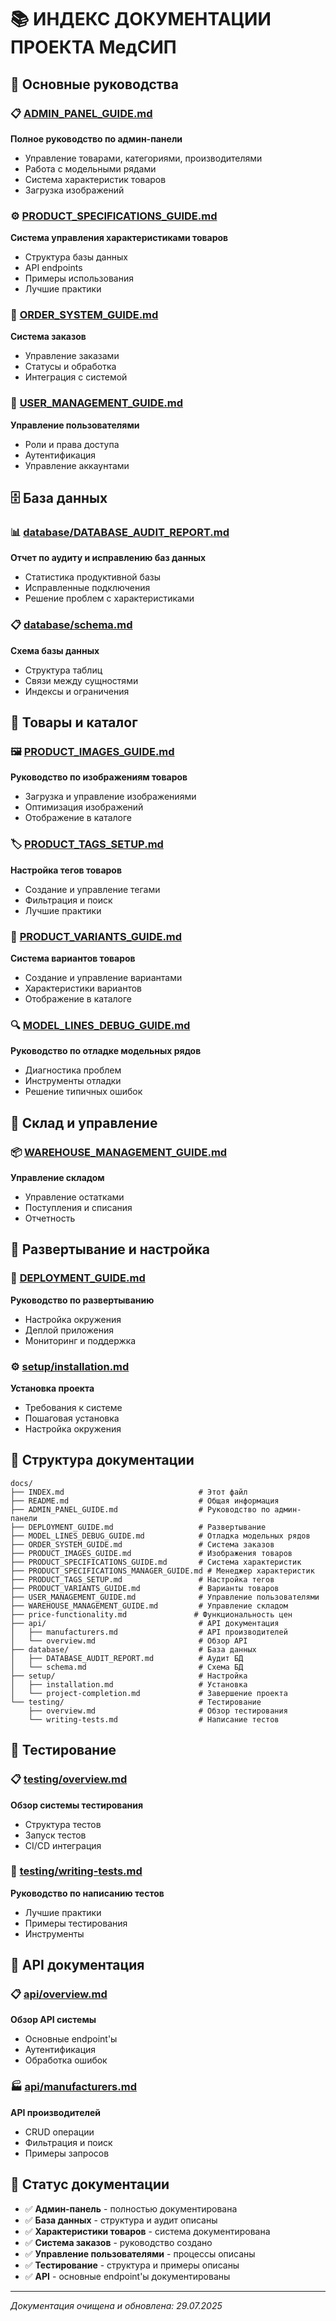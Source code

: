 # 📚 ИНДЕКС ДОКУМЕНТАЦИИ ПРОЕКТА МедСИП

## 🎯 Основные руководства

### 📋 [ADMIN_PANEL_GUIDE.md](./ADMIN_PANEL_GUIDE.md)
**Полное руководство по админ-панели**
- Управление товарами, категориями, производителями
- Работа с модельными рядами
- Система характеристик товаров
- Загрузка изображений

### ⚙️ [PRODUCT_SPECIFICATIONS_GUIDE.md](./PRODUCT_SPECIFICATIONS_GUIDE.md)
**Система управления характеристиками товаров**
- Структура базы данных
- API endpoints
- Примеры использования
- Лучшие практики

### 🛒 [ORDER_SYSTEM_GUIDE.md](./ORDER_SYSTEM_GUIDE.md)
**Система заказов**
- Управление заказами
- Статусы и обработка
- Интеграция с системой

### 👥 [USER_MANAGEMENT_GUIDE.md](./USER_MANAGEMENT_GUIDE.md)
**Управление пользователями**
- Роли и права доступа
- Аутентификация
- Управление аккаунтами

## 🗄️ База данных

### 📊 [database/DATABASE_AUDIT_REPORT.md](./database/DATABASE_AUDIT_REPORT.md)
**Отчет по аудиту и исправлению баз данных**
- Статистика продуктивной базы
- Исправленные подключения
- Решение проблем с характеристиками

### 📋 [database/schema.md](./database/schema.md)
**Схема базы данных**
- Структура таблиц
- Связи между сущностями
- Индексы и ограничения

## 🔧 Товары и каталог

### 🖼️ [PRODUCT_IMAGES_GUIDE.md](./PRODUCT_IMAGES_GUIDE.md)
**Руководство по изображениям товаров**
- Загрузка и управление изображениями
- Оптимизация изображений
- Отображение в каталоге

### 🏷️ [PRODUCT_TAGS_SETUP.md](./PRODUCT_TAGS_SETUP.md)
**Настройка тегов товаров**
- Создание и управление тегами
- Фильтрация и поиск
- Лучшие практики

### 🔄 [PRODUCT_VARIANTS_GUIDE.md](./PRODUCT_VARIANTS_GUIDE.md)
**Система вариантов товаров**
- Создание и управление вариантами
- Характеристики вариантов
- Отображение в каталоге

### 🔍 [MODEL_LINES_DEBUG_GUIDE.md](./MODEL_LINES_DEBUG_GUIDE.md)
**Руководство по отладке модельных рядов**
- Диагностика проблем
- Инструменты отладки
- Решение типичных ошибок

## 🏪 Склад и управление

### 📦 [WAREHOUSE_MANAGEMENT_GUIDE.md](./WAREHOUSE_MANAGEMENT_GUIDE.md)
**Управление складом**
- Управление остатками
- Поступления и списания
- Отчетность

## 🚀 Развертывание и настройка

### 🔧 [DEPLOYMENT_GUIDE.md](./DEPLOYMENT_GUIDE.md)
**Руководство по развертыванию**
- Настройка окружения
- Деплой приложения
- Мониторинг и поддержка

### ⚙️ [setup/installation.md](./setup/installation.md)
**Установка проекта**
- Требования к системе
- Пошаговая установка
- Настройка окружения

## 📁 Структура документации

```
docs/
├── INDEX.md                              # Этот файл
├── README.md                             # Общая информация
├── ADMIN_PANEL_GUIDE.md                  # Руководство по админ-панели
├── DEPLOYMENT_GUIDE.md                   # Развертывание
├── MODEL_LINES_DEBUG_GUIDE.md            # Отладка модельных рядов
├── ORDER_SYSTEM_GUIDE.md                 # Система заказов
├── PRODUCT_IMAGES_GUIDE.md               # Изображения товаров
├── PRODUCT_SPECIFICATIONS_GUIDE.md       # Система характеристик
├── PRODUCT_SPECIFICATIONS_MANAGER_GUIDE.md # Менеджер характеристик
├── PRODUCT_TAGS_SETUP.md                 # Настройка тегов
├── PRODUCT_VARIANTS_GUIDE.md             # Варианты товаров
├── USER_MANAGEMENT_GUIDE.md              # Управление пользователями
├── WAREHOUSE_MANAGEMENT_GUIDE.md         # Управление складом
├── price-functionality.md               # Функциональность цен
├── api/                                  # API документация
│   ├── manufacturers.md                  # API производителей
│   └── overview.md                       # Обзор API
├── database/                             # База данных
│   ├── DATABASE_AUDIT_REPORT.md          # Аудит БД
│   └── schema.md                         # Схема БД
├── setup/                                # Настройка
│   ├── installation.md                   # Установка
│   └── project-completion.md             # Завершение проекта
└── testing/                              # Тестирование
    ├── overview.md                       # Обзор тестирования
    └── writing-tests.md                  # Написание тестов
```

## 🧪 Тестирование

### 📋 [testing/overview.md](./testing/overview.md)
**Обзор системы тестирования**
- Структура тестов
- Запуск тестов
- CI/CD интеграция

### 📝 [testing/writing-tests.md](./testing/writing-tests.md)
**Руководство по написанию тестов**
- Лучшие практики
- Примеры тестирования
- Инструменты

## 🔗 API документация

### 📋 [api/overview.md](./api/overview.md)
**Обзор API системы**
- Основные endpoint'ы
- Аутентификация
- Обработка ошибок

### 🏭 [api/manufacturers.md](./api/manufacturers.md)
**API производителей**
- CRUD операции
- Фильтрация и поиск
- Примеры запросов

## 📝 Статус документации

- ✅ **Админ-панель** - полностью документирована
- ✅ **База данных** - структура и аудит описаны
- ✅ **Характеристики товаров** - система документирована
- ✅ **Система заказов** - руководство создано
- ✅ **Управление пользователями** - процессы описаны
- ✅ **Тестирование** - структура и примеры описаны
- ✅ **API** - основные endpoint'ы документированы

---
*Документация очищена и обновлена: 29.07.2025*